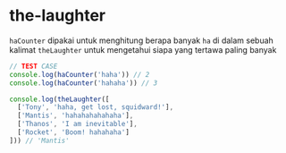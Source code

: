 # the-laughter

`haCounter` dipakai untuk menghitung berapa banyak `ha` di dalam sebuah kalimat
`theLaughter` untuk mengetahui siapa yang tertawa paling banyak

```js
// TEST CASE
console.log(haCounter('haha')) // 2
console.log(haCounter('hahaha')) // 3

console.log(theLaughter([
  ['Tony', 'haha, get lost, squidward!'],
  ['Mantis', 'hahahahahahaha'],
  ['Thanos', 'I am inevitable'],
  ['Rocket', 'Boom! hahahaha']
])) // 'Mantis'
```